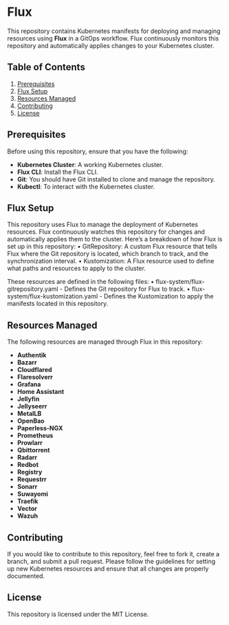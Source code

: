 # Flux

This repository contains Kubernetes manifests for deploying and managing resources using **Flux** in a GitOps workflow. Flux continuously monitors this repository and automatically applies changes to your Kubernetes cluster.

## Table of Contents
1. [Prerequisites](#prerequisites)
2. [Flux Setup](#flux-setup)
3. [Resources Managed](#resources-managed)
4. [Contributing](#contributing)
5. [License](#license)


## Prerequisites

Before using this repository, ensure that you have the following:

- **Kubernetes Cluster**: A working Kubernetes cluster.
- **Flux CLI**: Install the Flux CLI.
-	**Git**: You should have Git installed to clone and manage the repository.
-	**Kubectl**: To interact with the Kubernetes cluster.

## Flux Setup

This repository uses Flux to manage the deployment of Kubernetes resources. Flux continuously watches this repository for changes and automatically applies them to the cluster. Here’s a breakdown of how Flux is set up in this repository:
	•	GitRepository: A custom Flux resource that tells Flux where the Git repository is located, which branch to track, and the synchronization interval.
	•	Kustomization: A Flux resource used to define what paths and resources to apply to the cluster.

These resources are defined in the following files:
	•	flux-system/flux-gitrepository.yaml - Defines the Git repository for Flux to track.
	•	flux-system/flux-kustomization.yaml - Defines the Kustomization to apply the manifests located in this repository.


## Resources Managed

The following resources are managed through Flux in this repository:

- **Authentik**
- **Bazarr**
- **Cloudflared**
- **Flaresolverr**
- **Grafana**
- **Home Assistant**
- **Jellyfin**
- **Jellyseerr**
- **MetalLB**
- **OpenBao**
- **Paperless-NGX**
- **Prometheus**
- **Prowlarr**
- **Qbittorrent**
- **Radarr**
- **Redbot**
- **Registry**
- **Requestrr**
- **Sonarr**
- **Suwayomi**
- **Traefik**
- **Vector**
- **Wazuh**

## Contributing

If you would like to contribute to this repository, feel free to fork it, create a branch, and submit a pull request. Please follow the guidelines for setting up new Kubernetes resources and ensure that all changes are properly documented.

## License

This repository is licensed under the MIT License.
